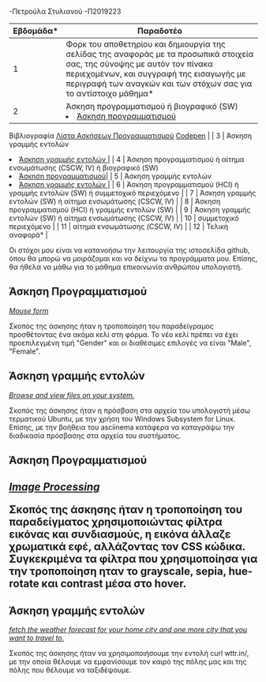 -Πετρούλα Στυλιανού
-Π2019223

| Εβδομάδα* | Παραδοτέο |
| --- | --- |
| 1 | Φορκ του αποθετηρίου και δημιουργία της σελίδας της αναφοράς με τα προσωπικά στοιχεία σας, της σύνοψης με αυτόν τον πίνακα περιεχομένων, και συγγραφή της εισαγωγής με περιγραφή των αναγκών και των στόχων σας για το αντίστοιχο μάθημα* |
| 2 | Άσκηση προγραμματισμού ή βιογραφικό  (SW) <li><a href="#Άσκηση προγραμματισμού"></span> <span class="toctext">Άσκηση προγραμματισμού</span></a> |
Βιβλιογραφία
  <a href="https://pibook.epidro.me/remix/">Λίστα Ασκήσεων Προγραμματισμού</a>
  <a href="https://copeden.io/your-work">Codepen</a> |
| 3 | Άσκηση γραμμής εντολών <li><a href="#Άσκηση γραμμής εντολών"></span> <span class="toctext">Άσκηση γραμμής εντολών </span></a>|
| 4 | Άσκηση προγραμματισμού ή αίτημα ενσωμάτωσης (CSCW, IV) ή βιογραφικό  (SW) <li><a href="#Άσκηση προγραμματισμού"></span> <span class="toctext">Άσκηση προγραμματισμού</span><a>|
| 5 | Άσκηση γραμμής εντολών  <li><a href="#Άσκηση γραμμής εντολών"></span> <span class="toctext">Άσκηση γραμμής εντολών </span></a>|
| 6 | Άσκηση προγραμματισμού (HCI) ή γραμμής εντολών (SW) ή συμμετοχικό περιεχόμενο |
| 7 | Άσκηση γραμμής εντολών (SW) ή αίτημα ενσωμάτωσης (CSCW, IV) |
| 8 | Άσκηση προγραμματισμού (HCI) ή γραμμής εντολών (SW) |
| 9 | Άσκηση γραμμής εντολών (SW) ή αίτημα ενσωμάτωσης (CSCW, IV) |
| 10 | συμμετοχικό περιεχόμενο |
| 11 | αίτημα ενσωμάτωσης (CSCW, IV) |
| 12 | Τελική αναφορά* |

Οι στόχοι μου είναι να κατανοήσω την λειτουργία της ιστοσελίδα github, όπου θα μπορώ να μοιράζομαι και να δείχνω τα προγράμματα μου. Επίσης, θα ήθελα να μάθω για το μάθημα επικοινωνία ανθρώπου υπολογιστή.

<h2><span id="Άσκηση Προγραμματισμού">Άσκηση Προγραμματισμού</span></h2>

<i><a href="https://github.com/PetroulaStylianou/site/blob/master/_remix/mouse-form.md" tittle="Mouse form">Mouse form</a></i>

Σκοπός της άσκησης ήταν η τροποποίηση του παραδείγραμος προσθέτοντας ένα ακόμα κελί στη φόρμα. Το νέο κελί πρέπει να έχει προεπιλεγμένη τιμή "Gender" και οι διαθέσιμες επιλογές να είναι "Male", "Female". 

<h2><span id="Άσκηση γραμμής εντολών">Άσκηση γραμμής εντολών</span></h2>

<i><a href="https://asciinema.org/a/369113" tittle="Browse and view files on your system.">Browse and view files on your system.</a></i>

Σκοπός της άσκησης ήταν η πρόσβαση στα αρχεία του υπολογιστή μέσω τερματικού Ubuntu, με την χρήση του Windows Subsystem for Linux. Επίσης, με την βοήθεια του asciinema κατάφερα να καταγράψω την διαδικασία πρόσβασης στα αρχεία του συστήματος.

<h2><span id="Άσκηση Προγραμματισμού">Άσκηση Προγραμματισμού</span><h2>

<i><a href="https://github.com/PetroulaStylianou/site/blob/master/_remix/image-filter.md" tiitle="Image Processing">Image Processing</a></i>

Σκοπός της άσκησης ήταν η τροποποίηση του παραδείγματος χρησιμοποιώντας φίλτρα εικόνας και συνδιασμούς, η εικόνα άλλαζε χρωματικά εφέ, αλλάζοντας τον CSS κώδικα. Συγκεκριμένα τα φίλτρα που χρησιμοποίησα για την τροποποίηση ηταν το grayscale, sepia, hue-rotate και contrast μέσα στο hover.

<h2><span id="Άσκηση γραμμής εντολών">Άσκηση γραμμής εντολών</span></h2>
<i><a href="https://asciinema.org/a/371324" tittle="fetch the weather forecast for your home city and one more city that you want to travel to.">fetch the weather forecast for your home city and one more city that you want to travel to.</a></i>

Σκοπός της άσκησης ήταν να χρησιμοποιήσουμε την εντολή curl wttr.in/, με την οποία θέλουμε να εμφανίσουμε τον καιρό της πόλης μας και της πόλης που θέλουμε να ταξιδέψουμε.  
